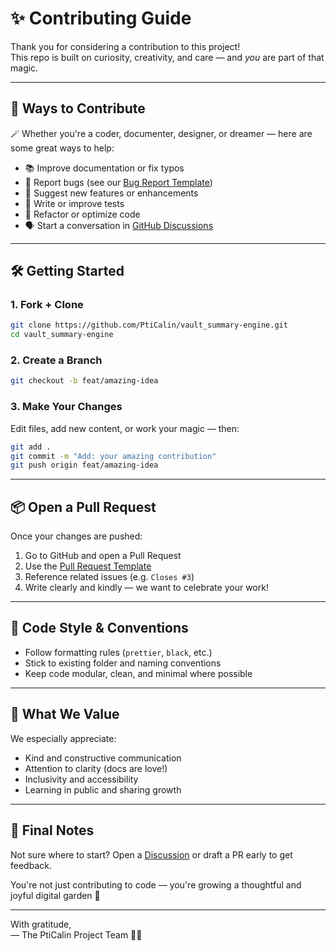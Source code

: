 # ✨ Contributing Guide

Thank you for considering a contribution to this project!  
This repo is built on curiosity, creativity, and care — and *you* are part of that magic.

---

## 🧩 Ways to Contribute

🪄 Whether you're a coder, documenter, designer, or dreamer — here are some great ways to help:

- 📚 Improve documentation or fix typos  
- 🐛 Report bugs (see our [Bug Report Template](.github/ISSUE_TEMPLATE/bug_report.yml))  
- 🌟 Suggest new features or enhancements  
- 🧪 Write or improve tests  
- 🔧 Refactor or optimize code  
 - 🗣️ Start a conversation in [GitHub Discussions](https://github.com/PtiCalin/vault_summary-engine/discussions)

---

## 🛠 Getting Started

### 1. Fork + Clone

```bash
git clone https://github.com/PtiCalin/vault_summary-engine.git
cd vault_summary-engine
```

### 2. Create a Branch

```bash
git checkout -b feat/amazing-idea
```

### 3. Make Your Changes

Edit files, add new content, or work your magic — then:

```bash
git add .
git commit -m "Add: your amazing contribution"
git push origin feat/amazing-idea
```

---

## 📦 Open a Pull Request

Once your changes are pushed:

1. Go to GitHub and open a Pull Request
2. Use the [Pull Request Template](.github/pull_request_template.md)
3. Reference related issues (e.g. `Closes #3`)
4. Write clearly and kindly — we want to celebrate your work!

---

## 🤖 Code Style & Conventions

- Follow formatting rules (`prettier`, `black`, etc.)
- Stick to existing folder and naming conventions
- Keep code modular, clean, and minimal where possible

---

## 💖 What We Value

We especially appreciate:

- Kind and constructive communication  
- Attention to clarity (docs are love!)  
- Inclusivity and accessibility  
- Learning in public and sharing growth

---

## 🌿 Final Notes

Not sure where to start? Open a [Discussion](https://github.com/PtiCalin/vault_summary-engine/discussions) or draft a PR early to get feedback.

You're not just contributing to code — you're growing a thoughtful and joyful digital garden 🌼

---

With gratitude,  
— The PtiCalin Project Team 🧠💫
